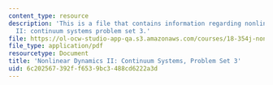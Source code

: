 ```yaml
---
content_type: resource
description: 'This is a file that contains information regarding nonlinear dynamics
  II: continuum systems problem set 3.'
file: https://ol-ocw-studio-app-qa.s3.amazonaws.com/courses/18-354j-nonlinear-dynamics-ii-continuum-systems-spring-2015/6c202567392ff6539bc3488cd6222a3d_MIT18_354JS15_PSet3.pdf
file_type: application/pdf
resourcetype: Document
title: 'Nonlinear Dynamics II: Continuum Systems, Problem Set 3'
uid: 6c202567-392f-f653-9bc3-488cd6222a3d
---
```

